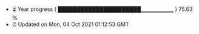 - ⏳ Year progress { ██████████████████████▁▁▁▁▁▁▁▁ } 75.63 %
- ⏰ Updated on Mon, 04 Oct 2021 01:12:53 GMT

